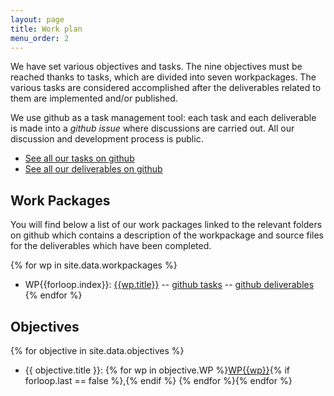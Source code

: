 ```yaml
---
layout: page
title: Work plan
menu_order: 2
---
```


We have set various objectives and tasks. The nine objectives must be
reached thanks to tasks,
which are divided into seven workpackages. The various tasks are
considered accomplished after the deliverables
related to them are implemented and/or published.

We use github as a task management tool: each task and each deliverable is made
into a *github issue* where discussions are carried out. All our discussion and development
process is public.

 * [See all our tasks on github](https://github.com/OpenDreamKit/OpenDreamKit/labels/task)
 * [See all our deliverables on github](https://github.com/OpenDreamKit/OpenDreamKit/labels/deliverable)

## Work Packages

You will find below a list of our work packages linked to the relevant folders on github
which contains a description of the workpackage and source files for the deliverables which
have been completed. 

{% for wp in site.data.workpackages %}
- WP{{forloop.index}}: [{{wp.title}}](https://github.com/OpenDreamKit//OpenDreamKit/tree/master/WP{{forloop.index}}) 
-- [github tasks](https://github.com/OpenDreamKit/OpenDreamKit/issues?q=label%3Atask+label%3AWP{{forloop.index}}) 
-- [github deliverables](https://github.com/OpenDreamKit/OpenDreamKit/issues?q=label%3Adeliverable+label%3AWP{{forloop.index}}) 
{% endfor %}

## Objectives

{% for objective in site.data.objectives %}
- {{ objective.title }}: {% for wp in objective.WP %}[WP{{wp}}](https://github.com/OpenDreamKit/OpenDreamKit/labels/WP{{wp}}){% if forloop.last == false %},{% endif %} {% endfor %}{% endfor %}
